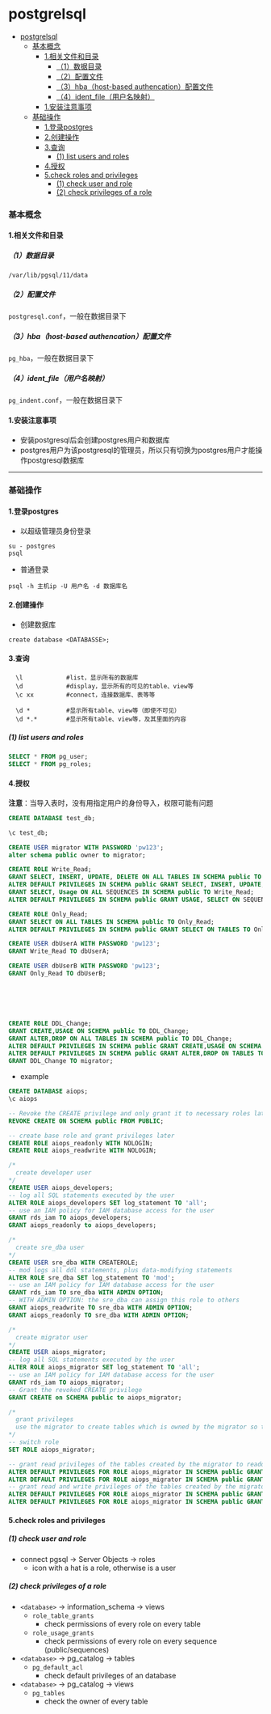 # postgrelsql

<!-- @import "[TOC]" {cmd="toc" depthFrom=1 depthTo=6 orderedList=false} -->
<!-- code_chunk_output -->

- [postgrelsql](#postgrelsql)
    - [基本概念](#基本概念)
      - [1.相关文件和目录](#1相关文件和目录)
        - [（1）数据目录](#1数据目录)
        - [（2）配置文件](#2配置文件)
        - [（3）hba（host-based authencation）配置文件](#3hbahost-based-authencation配置文件)
        - [（4）ident_file（用户名映射）](#4ident_file用户名映射)
      - [1.安装注意事项](#1安装注意事项)
    - [基础操作](#基础操作)
      - [1.登录postgres](#1登录postgres)
      - [2.创建操作](#2创建操作)
      - [3.查询](#3查询)
        - [(1) list users and roles](#1-list-users-and-roles)
      - [4.授权](#4授权)
      - [5.check roles and privileges](#5check-roles-and-privileges)
        - [(1) check user and role](#1-check-user-and-role)
        - [(2) check privileges of a role](#2-check-privileges-of-a-role)

<!-- /code_chunk_output -->

### 基本概念

#### 1.相关文件和目录
##### （1）数据目录
`/var/lib/pgsql/11/data`

##### （2）配置文件
`postgresql.conf`，一般在数据目录下

##### （3）hba（host-based authencation）配置文件
`pg_hba`，一般在数据目录下

##### （4）ident_file（用户名映射）
`pg_indent.conf`，一般在数据目录下


#### 1.安装注意事项
* 安装postgresql后会创建postgres用户和数据库
* postgres用户为该postgresql的管理员，所以只有切换为postgres用户才能操作postgresql数据库

***

### 基础操作

#### 1.登录postgres
* 以超级管理员身份登录
```shell
su - postgres
psql
```
* 普通登录
```shell
psql -h 主机ip -U 用户名 -d 数据库名
```

#### 2.创建操作
* 创建数据库
```shell
create database <DATABASSE>;
```

#### 3.查询
```shell
  \l            #list，显示所有的数据库
  \d            #display，显示所有的可见的table、view等
  \c xx         #connect，连接数据库、表等等

  \d *          #显示所有table、view等（即使不可见）
  \d *.*        #显示所有table、view等，及其里面的内容
```

##### (1) list users and roles
```sql
SELECT * FROM pg_user;
SELECT * FROM pg_roles;
``` 

#### 4.授权
**注意**：当导入表时，没有用指定用户的身份导入，权限可能有问题

```sql
CREATE DATABASE test_db;

\c test_db;

CREATE USER migrator WITH PASSWORD 'pw123';
alter schema public owner to migrator;

CREATE ROLE Write_Read;
GRANT SELECT, INSERT, UPDATE, DELETE ON ALL TABLES IN SCHEMA public TO Write_Read;
ALTER DEFAULT PRIVILEGES IN SCHEMA public GRANT SELECT, INSERT, UPDATE, DELETE ON TABLES TO Write_Read;
GRANT SELECT, Usage ON ALL SEQUENCES IN SCHEMA public TO Write_Read;
ALTER DEFAULT PRIVILEGES IN SCHEMA public GRANT USAGE, SELECT ON SEQUENCES TO Write_Read;

CREATE ROLE Only_Read;
GRANT SELECT ON ALL TABLES IN SCHEMA public TO Only_Read;
ALTER DEFAULT PRIVILEGES IN SCHEMA public GRANT SELECT ON TABLES TO Only_Read;

CREATE USER dbUserA WITH PASSWORD 'pw123';
GRANT Write_Read TO dbUserA;

CREATE USER dbUserB WITH PASSWORD 'pw123';
GRANT Only_Read TO dbUserB;






CREATE ROLE DDL_Change;
GRANT CREATE,USAGE ON SCHEMA public TO DDL_Change;
GRANT ALTER,DROP ON ALL TABLES IN SCHEMA public TO DDL_Change;
ALTER DEFAULT PRIVILEGES IN SCHEMA public GRANT CREATE,USAGE ON SCHEMA TO DDL_Change; 
ALTER DEFAULT PRIVILEGES IN SCHEMA public GRANT ALTER,DROP ON TABLES TO DDL_Change; 
GRANT DDL_Change TO migrator;
```

* example

```SQL
CREATE DATABASE aiops;
\c aiops

-- Revoke the CREATE privilege and only grant it to necessary roles later.
REVOKE CREATE ON SCHEMA public FROM PUBLIC;

-- create base role and grant privileges later
CREATE ROLE aiops_readonly WITH NOLOGIN;
CREATE ROLE aiops_readwrite WITH NOLOGIN;

/*
  create developer user
*/
CREATE USER aiops_developers;
-- log all SQL statements executed by the user
ALTER ROLE aiops_developers SET log_statement TO 'all';
-- use an IAM policy for IAM database access for the user
GRANT rds_iam TO aiops_developers;
GRANT aiops_readonly to aiops_developers;

/*
  create sre_dba user
*/
CREATE USER sre_dba WITH CREATEROLE;
-- mod logs all ddl statements, plus data-modifying statements
ALTER ROLE sre_dba SET log_statement TO 'mod';
-- use an IAM policy for IAM database access for the user
GRANT rds_iam TO sre_dba WITH ADMIN OPTION;
-- WITH ADMIN OPTION: the sre_dba can assign this role to others
GRANT aiops_readwrite TO sre_dba WITH ADMIN OPTION;
GRANT aiops_readonly TO sre_dba WITH ADMIN OPTION;

/*
  create migrator user
*/
CREATE USER aiops_migrator;
-- log all SQL statements executed by the user
ALTER ROLE aiops_migrator SET log_statement TO 'all';
-- use an IAM policy for IAM database access for the user
GRANT rds_iam TO aiops_migrator;
-- Grant the revoked CREATE privilege
GRANT CREATE on SCHEMA public to aiops_migrator;

/*
  grant privileges
  use the migrator to create tables which is owned by the migrator so the migrator has all privileges of all tables
*/
-- switch role
SET ROLE aiops_migrator;

-- grant read privileges of the tables created by the migrator to readonly user
ALTER DEFAULT PRIVILEGES FOR ROLE aiops_migrator IN SCHEMA public GRANT SELECT ON TABLES TO aiops_readonly;
ALTER DEFAULT PRIVILEGES FOR ROLE aiops_migrator IN SCHEMA public GRANT USAGE, SELECT ON SEQUENCES TO aiops_readonly;
-- grant read and write privileges of the tables created by the migrator to readwrite user
ALTER DEFAULT PRIVILEGES FOR ROLE aiops_migrator IN SCHEMA public GRANT SELECT, INSERT, UPDATE, DELETE ON TABLES TO aiops_readwrite;
ALTER DEFAULT PRIVILEGES FOR ROLE aiops_migrator IN SCHEMA public GRANT USAGE, SELECT, UPDATE ON SEQUENCES TO aiops_readwrite;
```

#### 5.check roles and privileges

##### (1) check user and role

* connect pgsql -> Server Objects -> roles
  * icon with a hat is a role, otherwise is a user

##### (2) check privileges of a role
* `<database>` -> information_schema -> views
  * `role_table_grants`
    * check permissions of every role on every table
  * `role_usage_grants`
    * check permissions of every role on every sequence (public/sequences)
* `<database>` -> pg_catalog -> tables
  * `pg_default_acl`
    * check default privileges of an database
* `<database>` -> pg_catalog -> views
  * `pg_tables`
    * check the owner of every table